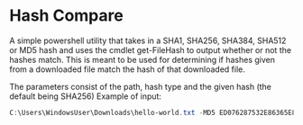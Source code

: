 # Hash Compare
A simple powershell utility that takes in a SHA1, SHA256, SHA384, SHA512 or MD5 hash and uses the cmdlet get-FileHash to output whether or not the hashes match. This is meant to be used for determining if hashes given from a downloaded file match the hash of that downloaded file.

The parameters consist of the path, hash type and the given hash (the default being SHA256)
Example of input:

```Powershell
C:\Users\WindowsUser\Downloads\hello-world.txt -MD5 ED076287532E86365E841E92BFC50D8C
```